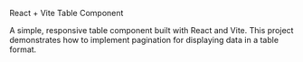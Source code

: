React + Vite Table Component

A simple, responsive table component built with React and Vite. This project demonstrates how to implement pagination for displaying data in a table format.